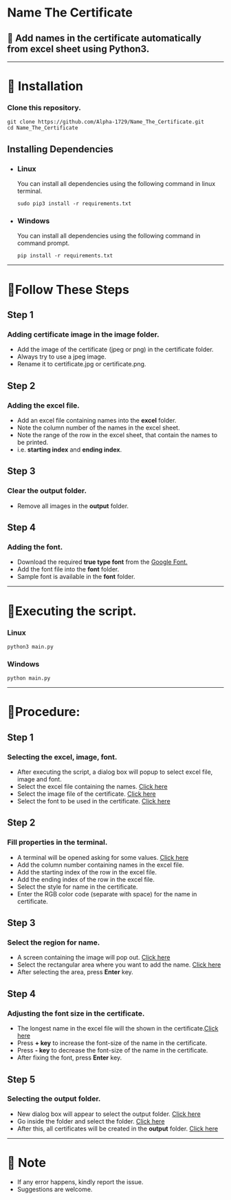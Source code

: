 # Name The Certificate

## :blue_book: Add names in the certificate automatically from excel sheet using Python3.

<hr>

<!-- Installation -->

# :beginner: Installation

### Clone this repository.

```
git clone https://github.com/Alpha-1729/Name_The_Certificate.git
cd Name_The_Certificate
```

## Installing Dependencies

- ### Linux

  You can install all dependencies using the following command in linux terminal.

  ```
  sudo pip3 install -r requirements.txt
  ```

- ### Windows

  You can install all dependencies using the following command in command prompt.

  ```
  pip install -r requirements.txt
  ```

<hr>

# :beginner:Follow These Steps

## Step 1

### Adding certificate image in the image folder.

<ul>
<li>Add the image of the certificate (jpeg or png) in the certificate folder.
<li>Always try to use a jpeg image.
<li>Rename it to certificate.jpg or certificate.png.
</ul>

## Step 2

### Adding the excel file.

<ul>
<li>Add an excel file containing names into the <b>excel</b> folder.
<li>Note the column number of the names in the excel sheet.
<li>Note the range of the row in the excel sheet, that contain the names to be printed.
<li>i.e. <b>starting index</b> and <b>ending index</b>.
</ul>

## Step 3

### Clear the output folder.

<ul>
<li>Remove all images in the <b>output</b> folder.
</ul>

## Step 4

### Adding the font.

<ul>
<li>Download the required <b>true type font</b> from the <a target="_blank" href="https://fonts.google.com/">Google Font.</a>
<li>Add the font file into the <b>font</b> folder.
<li> Sample font is available in the <b>font</b> folder.
</ul>
<hr>

# :beginner:Executing the script.

### Linux

```
python3 main.py
```

### Windows

```
python main.py
```

<hr>

# :beginner:Procedure:

## Step 1

### Selecting the excel, image, font.

<ul>
<li>After executing the script, a dialog box will popup to select excel file, image and font.
<li>Select the excel file containing the names.
<a target="_blank" href="https://raw.githubusercontent.com/Alpha-1729/Name_The_Certificate/master/src/screen_01.png">Click here</a>
<li>Select the image file of the certificate.
<a target="_blank" href="https://raw.githubusercontent.com/Alpha-1729/Name_The_Certificate/master/src/screen_02.png">Click here</a>
<li>Select the font to be used in the certificate.
<a target="_blank" href="https://raw.githubusercontent.com/Alpha-1729/Name_The_Certificate/master/src/screen_03.png">Click here</a>
</ul>

## Step 2

### Fill properties in the terminal.

<ul>
<li> A terminal will be opened asking for some values.
<a target="_blank" href="https://raw.githubusercontent.com/Alpha-1729/Name_The_Certificate/master/src/screen_04.png">Click here</a>
<li>Add the column number containing names in the excel file.
<li>Add the starting index of the row in the excel file.
<li>Add the ending index of the row in the excel file.
<li> Select the style for name in the certificate.
<li>Enter the RGB color code (separate with space) for the name in certificate.
</ul>

## Step 3

### Select the region for name.

<ul>
<li>A screen containing the image will pop out. 
<a target="_blank" href="https://raw.githubusercontent.com/Alpha-1729/Name_The_Certificate/master/src/screen_05.png">Click here</a>
<li>Select the rectangular area where you want to add the name.
<a target="_blank" href="https://raw.githubusercontent.com/Alpha-1729/Name_The_Certificate/master/src/screen_06.png">Click here</a>
<li> After selecting the area, press <b>Enter</b> key.
</ul>

## Step 4

### Adjusting the font size in the certificate.

<ul>
<li>The longest name in the excel file will the shown in the certificate.<a target="_blank" href="https://raw.githubusercontent.com/Alpha-1729/Name_The_Certificate/master/src/screen_07.png">Click here</a>
<li>Press <b>+ key</b> to increase the font-size of the name in the certificate.
<li>Press  <b>- key</b>  to decrease the font-size of the name in the certificate.
<li>After fixing the font, press <b>Enter</b> key.
</ul>

## Step 5

### Selecting the output folder.

<ul>
<li>New dialog box will appear to select the output folder.
<a target="_blank" href="https://raw.githubusercontent.com/Alpha-1729/Name_The_Certificate/master/src/screen_08.png">Click here</a>
<li>Go inside the  folder and select the folder.
<a target="_blank" href="https://raw.githubusercontent.com/Alpha-1729/Name_The_Certificate/master/src/screen_09.png">Click here</a>
<li>After this, all certificates will be created in the <b>output</b> folder.
<a target="_blank" href="https://raw.githubusercontent.com/Alpha-1729/Name_The_Certificate/master/src/screen_10.png">Click here</a>
<br></ul>

<hr>

# :beginner: Note

- If any error happens, kindly report the issue.
- Suggestions are welcome.
